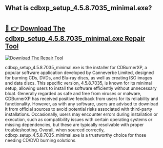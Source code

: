## What is cdbxp_setup_4.5.8.7035_minimal.exe? 

# <h2><a href="https://exedetect.com/download.php?cdbxp_setup_4.5.8.7035_minimal.exe">🔗 👉 Download The cdbxp_setup_4.5.8.7035_minimal.exe Repair Tool</a></h2>

[![Download The Repair Tool](https://exedetect.com/download-button.jpg)](https://exedetect.com/download.php?cdbxp_setup_4.5.8.7035_minimal.exe)

cdbxp_setup_4.5.8.7035_minimal.exe is the installer for CDBurnerXP, a popular software application developed by Canneverbe Limited, designed for burning CDs, DVDs, and Blu-ray discs, as well as creating ISO images and data discs. This specific version, 4.5.8.7035, is known for its minimal setup, allowing users to install the software efficiently without unnecessary bloat. Generally regarded as safe and free from viruses or malware, CDBurnerXP has received positive feedback from users for its reliability and functionality. However, as with any software, users are advised to download it from official sources to avoid potential risks associated with third-party installations. Occasionally, users may encounter errors during installation or execution, such as compatibility issues with certain operating systems or missing dependencies, but these are typically resolvable with proper troubleshooting. Overall, when sourced correctly, cdbxp_setup_4.5.8.7035_minimal.exe is a trustworthy choice for those needing CD/DVD burning solutions.